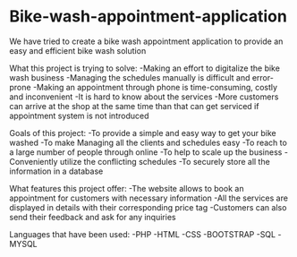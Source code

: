 # Bike-wash-appointment-application

We have tried to create a bike wash appointment application to provide an easy and efficient bike wash solution

What this project is trying to solve:
-Making an effort to digitalize the bike wash business
-Managing the schedules manually is difficult and error-prone
-Making an appointment through phone is time-consuming, costly and inconvenient
-It is hard to know about the services
-More customers can arrive at the shop at the same time than that can get serviced if appointment system is not introduced

Goals of this project:
-To provide a simple and easy way to get your bike washed
-To make Managing all the clients and schedules easy
-To reach to a large number of people through online
-To help to scale up the business
-Conveniently utilize the conflicting schedules
-To securely store all the information in a database

What features this project offer:
-The website allows to book an appointment for customers with necessary information 
-All the services are displayed in details with their corresponding price tag
-Customers can also send their feedback and ask for any inquiries

Languages that have been used:
-PHP
-HTML
-CSS
-BOOTSTRAP
-SQL
-MYSQL

